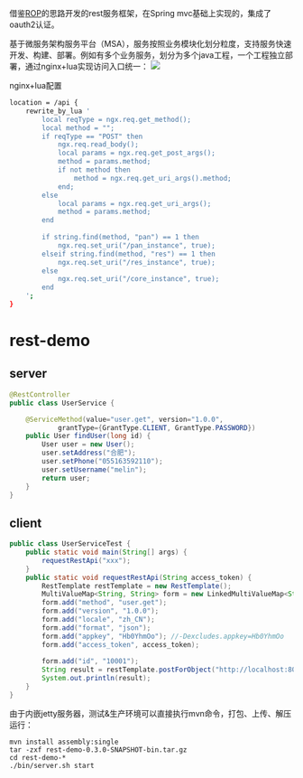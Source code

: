 借鉴[ROP](https://github.com/itstamen/rop "ROP")的思路开发的rest服务框架，在Spring mvc基础上实现的，集成了oauth2认证。

基于微服务架构服务平台（MSA），服务按照业务模块化划分粒度，支持服务快速开发、构建、部署。例如有多个业务服务，划分为多个java工程，一个工程独立部署，通过nginx+lua实现访问入口统一：
![](https://raw.githubusercontent.com/melin/cloud-rest-service/master/doc/images/deploy.png)

nginx+lua配置

```sh
location = /api {
    rewrite_by_lua '
        local reqType = ngx.req.get_method();
        local method = "";
        if reqType == "POST" then
            ngx.req.read_body();
            local params = ngx.req.get_post_args();
            method = params.method;
	        if not method then
                method = ngx.req.get_uri_args().method; 
	        end;
        else
            local params = ngx.req.get_uri_args();
            method = params.method;
        end
        
        if string.find(method, "pan") == 1 then
            ngx.req.set_uri("/pan_instance", true);
	    elseif string.find(method, "res") == 1 then
            ngx.req.set_uri("/res_instance", true);
        else
            ngx.req.set_uri("/core_instance", true);
        end
    ';
} 
```

# **rest-demo** #

## server ##
```java
@RestController
public class UserService {

	@ServiceMethod(value="user.get", version="1.0.0", 
			grantType={GrantType.CLIENT, GrantType.PASSWORD})
	public User findUser(long id) {
		User user = new User();
		user.setAddress("合肥");
		user.setPhone("055163592110");
		user.setUsername("melin");
		return user;
	}
}
```
## client ##
```java
public class UserServiceTest {
	public static void main(String[] args) {
		requestRestApi("xxx");
	}
	public static void requestRestApi(String access_token) {
		RestTemplate restTemplate = new RestTemplate();
        MultiValueMap<String, String> form = new LinkedMultiValueMap<String, String>();
        form.add("method", "user.get");
        form.add("version", "1.0.0");
        form.add("locale", "zh_CN");
        form.add("format", "json");
        form.add("appkey", "Hb0YhmOo"); //-Dexcludes.appkey=Hb0YhmOo
        form.add("access_token", access_token);
        
        form.add("id", "10001");
        String result = restTemplate.postForObject("http://localhost:8090/api", form, String.class);
        System.out.println(result);
	}
}
```

由于内嵌jetty服务器，测试&生产环境可以直接执行mvn命令，打包、上传、解压运行：

	mvn install assembly:single
    tar -zxf rest-demo-0.3.0-SNAPSHOT-bin.tar.gz
    cd rest-demo-*
    ./bin/server.sh start
